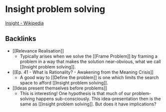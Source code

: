 # Insight problem solving
[Insight - Wikipedia](https://en.wikipedia.org/wiki/Insight)

## Backlinks
* [[Relevance Realisation]]
	* Typically arises when we solve the [[Frame Problem]] by framing a problem in a way that makes the solution near-obvious, what we call [[Insight problem solving]].
* [[Ep. 41 - What is Rationality? - Awakening from the Meaning Crisis]]
	* A good way to [[Define the problem]] is one which limits the search space to afford [[Insight problem solving]].
* [[Ideas present themselves before problems]]
	* This is interesting! One hypothesis is that much of our problem-solving happens sub-consciously. This idea-presentation then is the same as [[Insight problem solving]]. But does it have implications?

<!-- {BearID:E5B6598F-5F3C-41F3-ADEA-8643AAA9D06F-48107-000073C225F52B24} -->
